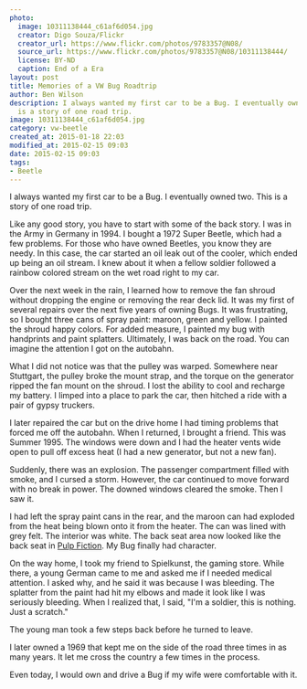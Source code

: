 ```yaml
---
photo:
  image: 10311138444_c61af6d054.jpg
  creator: Digo Souza/Flickr
  creator_url: https://www.flickr.com/photos/9783357@N08/
  source_url: https://www.flickr.com/photos/9783357@N08/10311138444/
  license: BY-ND
  caption: End of a Era
layout: post
title: Memories of a VW Bug Roadtrip
author: Ben Wilson
description: I always wanted my first car to be a Bug. I eventually owned two. This
  is a story of one road trip.
image: 10311138444_c61af6d054.jpg
category: vw-beetle
created_at: 2015-01-18 22:03
modified_at: 2015-02-15 09:03
date: 2015-02-15 09:03
tags:
- Beetle
---
```

<!--Lead Paragraph-->

I always wanted my first car to be a Bug. I eventually owned two. This is a story of one road trip.

<!-- more -->

Like any good story, you have to start with some of the back story. I was in the Army in Germany in 1994. I bought a 1972 Super Beetle, which had a few problems. For those who have owned Beetles, you know they are needy. In this case, the car started an oil leak out of the cooler, which ended up being an oil stream. I knew about it when a fellow soldier followed a rainbow colored stream on the wet road right to my car.

Over the next week in the rain, I learned how to remove the fan shroud without dropping the engine or removing the rear deck lid. It was my first of several repairs over the next five years of owning Bugs. It was frustrating, so I bought three cans of spray paint: maroon, green and yellow. I painted the shroud happy colors. For added measure, I painted my bug with handprints and paint splatters. Ultimately, I was back on the road. You can imagine the attention I got on the autobahn.

What I did not notice was that the pulley was warped. Somewhere near Stuttgart, the pulley broke the mount strap, and the torque on the generator ripped the fan mount on the shroud. I lost the ability to cool and recharge my battery. I limped into a place to park the car, then hitched a ride with a pair of gypsy truckers.

I later repaired the car but on the drive home I had timing problems that forced me off the autobahn. When I returned, I brought a friend. This was Summer 1995. The windows were down and I had the heater vents wide open to pull off excess heat (I had a new generator, but not a new fan).

Suddenly, there was an explosion. The passenger compartment filled with smoke, and I cursed a storm. However, the car continued to move forward with no break in power. The downed windows cleared the smoke. Then I saw it.

I had left the spray paint cans in the rear, and the maroon can had exploded from the heat being blown onto it from the heater. The can was lined with grey felt. The interior was white. The back seat area now looked like the back seat in [Pulp Fiction](https://www.youtube.com/watch?v=LBBni_-tMNs#t=45). My Bug finally had character.

On the way home, I took my friend to Spielkunst, the gaming store. While there, a young German came to me and asked me if I needed medical attention. I asked why, and he said it was because I was bleeding. The splatter from the paint had hit my elbows and made it look like I was seriously bleeding. When I realized that, I said, "I'm a soldier, this is nothing. Just a scratch."

The young man took a few steps back before he turned to leave.

I later owned a 1969 that kept me on the side of the road three times in as many years. It let me cross the country a few times in the process.

Even today, I would own and drive a Bug if my wife were comfortable with it.
